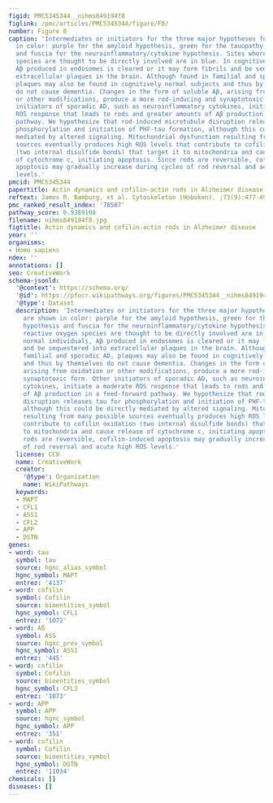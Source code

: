 ```yaml
---
figid: PMC5345344__nihms849194f8
figlink: /pmc/articles/PMC5345344/figure/F8/
number: Figure 8
caption: 'Intermediates or initiators for the three major hypotheses for AD are shown
  in color: purple for the amyloid hypothesis, green for the tauopathy hypothesis
  and fuscia for the neuroinflammatory/cytokine hypothesis. Sites where reactive oxygen
  species are thought to be directly involved are in blue. In cognitively normal individuals,
  Aβ produced in endosomes is cleared or it may form fibrils and be sequestered into
  extracellular plaques in the brain. Although found in familial and sporadic AD,
  plaques may also be found in cognitively normal subjects and thus by themselves
  do not cause dementia. Changes in the form of soluble Aβ, arising from oxidation
  or other modifications, produce a more rod-inducing and synaptotoxic form. Other
  initiators of sporadic AD, such as neuroinflammatory cytokines, initiate a moderate
  ROS response that leads to rods and greater amounts of Aβ production in a feed-forward
  pathway. We hypothesize that rod-induced microtubule disruption releases tau for
  phosphorylation and initiation of PHF-tau formation, although this could be directly
  mediated by altered signaling. Mitochondrial dysfunction resulting from many possible
  sources eventually produces high ROS levels that contribute to cofilin oxidation
  (two internal disulfide bonds) that target it to mitochondria and cause release
  of cytochrome c, initiating apoptosis. Since rods are reversible, cofilin-induced
  apoptosis may gradually increase during cycles of rod reversal and acute high ROS
  levels.'
pmcid: PMC5345344
papertitle: Actin dynamics and cofilin-actin rods in Alzheimer disease.
reftext: James R. Bamburg, et al. Cytoskeleton (Hoboken). ;73(9):477-497.
pmc_ranked_result_index: '78587'
pathway_score: 0.9389108
filename: nihms849194f8.jpg
figtitle: Actin dynamics and cofilin-actin rods in Alzheimer disease
year: ''
organisms:
- Homo sapiens
ndex: ''
annotations: []
seo: CreativeWork
schema-jsonld:
  '@context': https://schema.org/
  '@id': https://pfocr.wikipathways.org/figures/PMC5345344__nihms849194f8.html
  '@type': Dataset
  description: 'Intermediates or initiators for the three major hypotheses for AD
    are shown in color: purple for the amyloid hypothesis, green for the tauopathy
    hypothesis and fuscia for the neuroinflammatory/cytokine hypothesis. Sites where
    reactive oxygen species are thought to be directly involved are in blue. In cognitively
    normal individuals, Aβ produced in endosomes is cleared or it may form fibrils
    and be sequestered into extracellular plaques in the brain. Although found in
    familial and sporadic AD, plaques may also be found in cognitively normal subjects
    and thus by themselves do not cause dementia. Changes in the form of soluble Aβ,
    arising from oxidation or other modifications, produce a more rod-inducing and
    synaptotoxic form. Other initiators of sporadic AD, such as neuroinflammatory
    cytokines, initiate a moderate ROS response that leads to rods and greater amounts
    of Aβ production in a feed-forward pathway. We hypothesize that rod-induced microtubule
    disruption releases tau for phosphorylation and initiation of PHF-tau formation,
    although this could be directly mediated by altered signaling. Mitochondrial dysfunction
    resulting from many possible sources eventually produces high ROS levels that
    contribute to cofilin oxidation (two internal disulfide bonds) that target it
    to mitochondria and cause release of cytochrome c, initiating apoptosis. Since
    rods are reversible, cofilin-induced apoptosis may gradually increase during cycles
    of rod reversal and acute high ROS levels.'
  license: CC0
  name: CreativeWork
  creator:
    '@type': Organization
    name: WikiPathways
  keywords:
  - MAPT
  - CFL1
  - ASS1
  - CFL2
  - APP
  - DSTN
genes:
- word: tau
  symbol: tau
  source: hgnc_alias_symbol
  hgnc_symbol: MAPT
  entrez: '4137'
- word: cofilin
  symbol: Cofilin
  source: bioentities_symbol
  hgnc_symbol: CFL1
  entrez: '1072'
- word: Aß
  symbol: ASS
  source: hgnc_prev_symbol
  hgnc_symbol: ASS1
  entrez: '445'
- word: cofilin
  symbol: Cofilin
  source: bioentities_symbol
  hgnc_symbol: CFL2
  entrez: '1073'
- word: APP
  symbol: APP
  source: hgnc_symbol
  hgnc_symbol: APP
  entrez: '351'
- word: cofilin
  symbol: Cofilin
  source: bioentities_symbol
  hgnc_symbol: DSTN
  entrez: '11034'
chemicals: []
diseases: []
---
```

